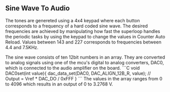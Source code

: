 ## Sine Wave To Audio
The tones are genereted using a 4x4 keypad where each button corresponds to a frequency of a hard coded sine wave. 
The desired frequencies are achieved by manipulating how fast the superloop handles the periodic tasks by using the keypad to change the values in Counter Auto Reload. Values between 143 and 227 corresponds to frequencies between 4.4 and 7.5KHz.

The sine wave consists of ten 12bit numbers in an array. They are converted to analog signals using one of the mcu's digital to analog converters, DAC0, which is connected to the audio amplifier on the board. 
´´´C
void DAC0set(int value){
       dac_data_set(DAC0, DAC_ALIGN_12B_R, value);     // Output = Vref * DAC_DO / 0xFFF
}
´´´
The values in the array ranges from 0 to 4096 which results in an output of 0 to 3.2768 V.  

